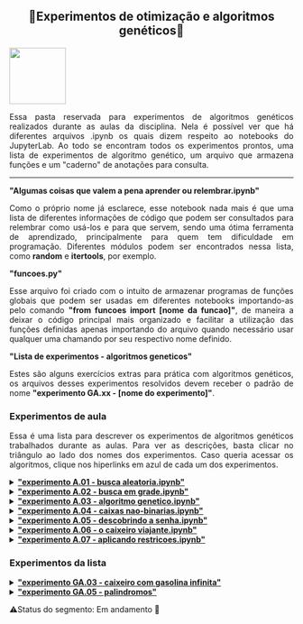 <h2 align="center"> 🧬Experimentos de otimização e algoritmos genéticos🧪 </h2>

<img src="https://user-images.githubusercontent.com/107013536/225460843-633e8f40-683f-4d8f-a420-c627d1d0a459.png" width="100" hight="100">

<p style='text-align: justify'>
Essa pasta reservada para experimentos de algoritmos genéticos realizados durante as aulas da disciplina. Nela é possível ver que há diferentes arquivos .ipynb os quais dizem respeito ao notebooks do JupyterLab. Ao todo se encontram todos os experimentos prontos, uma lista de experimentos de algoritmo genético, um arquivo que armazena funções e um "caderno" de anotações para consulta.
</p>

<hr>

<summary><b> "Algumas coisas que valem a pena aprender ou relembrar.ipynb" </b></summary>
<p style='text-align: justify'>
Como o próprio nome já esclarece, esse notebook nada mais é que uma lista de diferentes informações de código que podem ser consultados para relembrar como usá-los e para que servem, sendo uma ótima ferramenta de aprendizado, principalmente para quem tem dificuldade em programação. Diferentes módulos podem ser encontrados nessa lista, como <b>random</b> e <b>itertools</b>, por exemplo.
</p>

<summary><b> "funcoes.py" </b></summary>
<p style='text-align: justify'>
Esse arquivo foi criado com o intuito de armazenar programas de funções globais que podem ser usadas em diferentes notebooks importando-as pelo comando <b>"from funcoes import [nome da funcao]"</b>, de maneira a deixar o código principal mais organizado e facilitar a utilização das funções definidas apenas importando do arquivo quando necessário usar qualquer uma chamando por seu respectivo nome definido.
</p>

<summary><b> "Lista de experimentos - algoritmos geneticos" </b></summary>
<p style='text-align: justify'>
Estes são alguns exercícios extras para prática com algoritmos genéticos, os arquivos desses experimentos resolvidos devem receber o padrão de nome <b>"experimento GA.xx - [nome do experimento]"</b>.
</p>

<h3> Experimentos de aula </h3>
<p style='text-align: justify'>
Essa é uma lista para descrever os experimentos de algoritmos genéticos trabalhados durante as aulas. Para ver as descrições, basta clicar no triângulo ao lado dos nomes dos experimentos. Caso queria acessar os algoritmos, clique nos hiperlinks em azul de cada um dos experimentos.
</p>

<details><summary><b><a href="https://github.com/Sophlechim/Redes-Neurais---Sophia/blob/main/AlgoritmosGeneticos/experimento%20A.01%20-%20busca%20aleatoria.ipynb"> "experimento A.01 - busca aleatoria.ipynb" </a></b></summary>
<p style='text-align: justify'>
O primeiro experimento realizado na primeira aula da disciplina de Redes Neurais e Algoritmos Genéticos se resumia em uma das formas de solucionar um problema de otimização, nesse caso, por busca aleatória. Com essa aula, nós aprendemos a resolver problemas de otimização com caixas binárias usando a bibloteca <i><b>random</b></i> do python, observando assim, que esse algoritmo é probabilístico. Isso pode ser visto também através da diferença dada em cada resultado obtido quando o código é rodade várias vezes.
</p>
</details>

<details><summary><b><a href="https://github.com/Sophlechim/Redes-Neurais---Sophia/blob/main/AlgoritmosGeneticos/experimento%20A.02%20-%20busca%20em%20grade.ipynb"> "experimento A.02 - busca em grade.ipynb" </a></b></summary>
<p style='text-align: justify'>
O segundo experimento, também feito na primeira aula, para resolver um problema de otimização de 4 caixas binárias foi pelo método de <i><b>busca em grade</b></i>, ou seja, o objetivo que temos com ele é testar todas as cominações possíveis de acordo com o conjunto de parâmetros dados até encontrar a melhor combinação. Como esse é um problema de análise combinatória, foi possível utilizar o módulo <i><b>itertools</b></i> para encontrar a combinação das caixas.
</p>
</details>

<details><summary><b><a href="https://github.com/Sophlechim/Redes-Neurais---Sophia/blob/main/AlgoritmosGeneticos/experimento%20A.03%20-%20algoritmo%20genetico.ipynb"> "experimento A.03 - algoritmo genetico.ipynb" </a></b></summary>
<p style='text-align: justify'>
Na segunda aula, conseguimos finalmente montar o nosso primeiro algoritmo genético, a partir do qual, ainda trabalhando com as caixas binárias, pôde-se encontrar a combinação de caixas que somam o máximo de valores possíveis para as quatro caixas, utilizando as funções necessárias do arquivo <i><b>"funcoes.py"</b></i> e a biblioteca <i><b>random</b></i> para selecionar, cruzar e mutar os genes.
</p>
</details>

<details><summary><b><a href="https://github.com/Sophlechim/Redes-Neurais---Sophia/blob/main/AlgoritmosGeneticos/experimento%20A.04%20-%20caixas%20nao-binarias.ipynb"> "experimento A.04 - caixas nao-binarias.ipynb" </a></b></summary>
<p style='text-align: justify'>
Nesse Notebook, vemos um algoritmo genético construido para resulver um problema de caixas não-binárias, considerando valores inteiros que podem ser de um conjunto definido de valores, como de 0 à 100. Isso significa que a quantidade de genes possíveis a serem combinados em cada indíviduo de 4 genes, ou caixas, são de 101 valores diferentes. Assim como antes, o objetivo encontrar a melhor combinação possível, que os genes somem o valor máximo a se alcançar.
</p>
</details>

<details><summary><b><a href="https://github.com/Sophlechim/Redes-Neurais---Sophia/blob/main/AlgoritmosGeneticos/experimento%20A.05%20-%20descobrindo%20a%20senha.ipynb"> "experimento A.05 - descobrindo a senha.ipynb" </a></b></summary>
<p style='text-align: justify'>
No quinto experimento realizado, foi proposta a construção de um código de algoritmo genético para descobrir uma senha, a qual é dada pela função objetiva presente no arquivo <i><b>"funcoes.py"</b></i> para computar dentro da população do problema, ou seja, essa senha já é sabida por essa função, que tem como papel quantificar a semelhança dos palpites retornados pelo algoritmo, até que a senha seja descoberta. utilizamos a mesma ideia de seleção, cruzamento e mutação com o módulo <i><b>random</b></i>, porém com uma <i><b>string</b></i>.
</p>
</details>

<details><summary><b><a href="https://github.com/Sophlechim/Redes-Neurais---Sophia/blob/main/AlgoritmosGeneticos/experimento%20A.06%20-%20o%20caixeiro%20viajante.ipynb"> "experimento A.06 - o caixeiro viajante.ipynb" </a></b></summary>
<p style='text-align: justify'>
Depois de solucionar alguns problemas utilizando algoritmos genéticos, nesse sexto experimento foi necessário resolver o problema caixeiro viajante, o qual consiste em descobrir uma rota pela qual ele passe por todas as cidades apenas uma vez para chegar de volta em sua cidade de partida. O objetivo é encontrar a distância mais curta possível que deve ser percorrida pelo caixeiro. Foi considerada uma lista de 5 cidades, das quais qualquer uma pode ser seu ponto de partida, sendo essa a única por onde ele pode passar duas vezes.
</p>
</details>

<details><summary><b><a href="https://github.com/Sophlechim/Redes-Neurais---Sophia/blob/main/AlgoritmosGeneticos/experimento%20A.07%20-%20aplicando%20restricoes.ipynb"> "experimento A.07 - aplicando restricoes.ipynb" </a></b></summary>
<p style='text-align: justify'>
O problema que foi resolvido neste sétimo experimento consistia em otimizar uma busca, em que procuramos maximizar a quantidade de itens dentro de uma mochila para obter o maior valor em dinheiros possíveis, porém sem exceder a capacidade de peso, ou então a mochila irá rasgar e não poderá mais ser usada. Para isso, foi aplicada uma penalidade, limitanado o peso máximo na função objetiva do problema. O objetivo final é, então, solucionar o problema da mochila utilizando um algoritmo genético. Para isso, importou-se as funções do "script" <i><b>funcoes.py</b></i> e a biblioteca <i><b>random</b></i>.
</p>
</details>


<h3>Experimentos da lista</h3>

<details><summary><b><a href="https://github.com/Sophlechim/Redes-Neurais---Sophia/blob/main/AlgoritmosGeneticos/experimento%20GA.03%20-%20caixeiro%20com%20gasolina%20infinita.ipynb"> "experimento GA.03 - caixeiro com gasolina infinita" </a></b></summary>
<p style='text-align: justify'>
Este desafio passado para resolução, foi proposto com o intuito de utilizar dos aprendizados das aulas para resolver um problema presente na lista de experimentos, presente nesta mesma pasta. Da mesma forma que o experimento A.06 foi resolvido na aula anterior, este aqui se utiliza das mesmas ideias, porém com leves modificações que fazem bastante diferença. Os módulos requeridos para o experimento eram: <i><b>permutations</b></i> de <i><b>itertools</b></i> e <i><b>random</b></i>.
</p>
</details>

<details><summary><b><a href="https://github.com/Sophlechim/Redes-Neurais---Sophia/blob/main/AlgoritmosGeneticos/experimento%20GA.05%20-%20palindromos.ipynb"> "experimento GA.05 - palindromos" </a></b></summary>
<p style='text-align: justify'>
Este é o segundo desafio proposto, o qual foi escolhido diretamente da lista de experimentos presente nesta mesma pasta. O experimento em questão, visava utilizar dos aprendizados das aulas sobre algoritmos genéticos para construir palíndromos de cinco letras, sendo que pelo menos uma vogal deve existir nesta palavra. Tal palavra não obrigatóriamente deveria ser uma palavra reais e que fizessem algum sentido, podendo ser apenas uma sequência aleatória de letras. Sendo assim, a primeira coisa que podemos perceber é que estaremos trabalhando com várias listas do tipo `string` geradas de maneira aleatória a partir da função objetiva. Precisamos importar o módulo `random` e o módulo `copy`, usado no scritp de funções para copiar a lista de letras.

Sendo parecido com o experimento A.05, que servia para descobrir uma senha, o funcionamento desse algoritmo para encontrar palíndromos utilizou de muitos códigos que pertenciam ao quinto experimento, como as funções do script `funcoes` e o próprio algoritmo de busca para seleção, cruzamento, mutação e análise de fitness.
</p>
</details>  

⚠️Status do segmento: Em andamento 🔄
